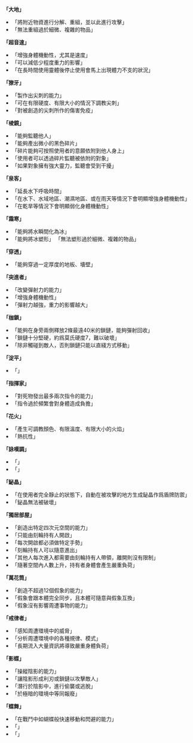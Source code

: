 **「大地」**
- 「將附近物資進行分解、重組，並以此進行攻擊」
- 「無法重組過於細微、複雜的物品」

**「超音速」**
- 「增強身體機動性，尤其是速度」
- 「可以減低少程度重力的影響」
- 「在長時間使用靈體後停止使用會馬上出現體力不支的狀況」

**「獠牙」**
- 「製作出尖刺的能力」
- 「可在有限硬度、有限大小的情況下調教尖刺」
- 「對被創造的尖刺所作的傷害免疫」

**「棱鏡」**
- 「能夠監聽他人」
- 「能夠產出微小的黑色碎片」
- 「碎片能夠可按照使用者的意願依附到他人身上」
- 「使用者可以透過碎片監聽被依附的對象」
- 「如果對象擁有強大靈力，監聽會受到干擾」

**「泉客」**
- 「延長水下呼吸時間」
- 「在水下、水域地區、潮濕地區、或在雨天等情況下會明顯增強身體機動性」
- 「在乾旱等情況下會明顯弱化身體機動性」

**「霜寒」**
- 「能夠將水瞬間化為冰」
- 「能夠將冰塑形」
「無法塑形過於細微、複雜的物品」

**「穿透」**
- 「能夠穿過一定厚度的地板、墻壁」

**「突進者」**
- 「改變彈射力的能力」
- 「增強身體機動性」
- 「彈射力越強，重力的影響越大」

**「枷鎖」**
- 「能夠在身旁兩側釋放2條最遠40米的鎖鏈，能夠彈射回收」
- 「鎖鏈十分堅硬，約爲莫氏硬度7，難以破壞」
- 「除非觸碰到敵人，否則鎖鏈只能以直綫方式移動」

**「淀平」**
- 「」

**「指揮家」**
- 「對死物發出最多兩次指令的能力」
- 「指令過於頻繁會對身體造成負擔」

**「花火」**
- 「產生可調教顏色、有限溫度、有限大小的火焰」
- 「熱抗性」

**「詠嘆調」**
- 「」
- 「」

**「鉍晶」**
- 「在使用者完全靜止的狀態下，自動在被攻擊的地方生成鉍晶作爲盾牌防禦」
- 「鉍晶無法被破壞」

**「獨居部屋」**
- 「創造出特定四次元空間的能力」
- 「只能由刻輪持有人開啟」
- 「每次開啟都必須做特定手勢」
- 「刻輪持有人可以隨意進出」
- 「其他人每次進入都需要由刻輪持有人帶領，離開則沒有限制」
- 「隨著空間內人數上升，持有者身體會產生嚴重負荷」

**「萬花筒」**
- 「創造不超過12個假象的能力」
- 「假象會跟本體完全同步，且本體可隨意與假象互換」
- 「假象沒有影響周遭事物的能力」

**「戒律者」**
- 「感知周遭環境中的威脅」
- 「分析周遭環境中的各種規律、模式」
- 「長期流入大量資訊將導致嚴重身體負荷」

**「影蝶」**
- 「操縱陰影的能力」
- 「讓陰影形成利刃或鎖鏈以攻擊敵人」
- 「潛行於陰影中，進行偷襲或逃脫」
- 「於極暗的環境中等同報廢」

**「蝶舞」**
- 「在戰鬥中如蝴蝶般快速移動和閃避的能力」
- 「」
- 「」
